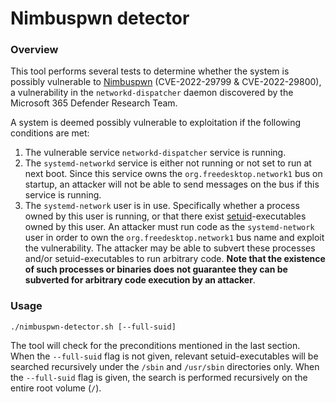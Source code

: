 # Nimbuspwn detector

### Overview

This tool performs several tests to determine whether the system is possibly vulnerable to [Nimbuspwn](https://www.microsoft.com/security/blog/2022/04/26/microsoft-finds-new-elevation-of-privilege-linux-vulnerability-nimbuspwn/) (CVE-2022-29799 & CVE-2022-29800), a vulnerability in the `networkd-dispatcher` daemon discovered by the Microsoft 365 Defender Research Team.

A system is deemed possibly vulnerable to exploitation if the following conditions are met:
1. The vulnerable service `networkd-dispatcher` service is running.
2. The `systemd-networkd` service is either not running or not set to run at next boot. Since this service owns the `org.freedesktop.network1` bus on startup, an attacker will not be able to send messages on the bus if this service is running.
3. The `systemd-network` user is in use. Specifically whether a process owned by this user is running, or that there exist [setuid](https://www.liquidweb.com/kb/how-do-i-set-up-setuid-setgid-and-sticky-bits-on-linux/)-executables owned by this user. An attacker must run code as the `systemd-network` user in order to own the `org.freedesktop.network1` bus name and exploit the vulnerability. The attacker may be able to subvert these processes and/or setuid-executables to run arbitrary code. **Note that the existence of such processes or binaries does not guarantee they can be subverted for arbitrary code execution by an attacker**.

### Usage
```
./nimbuspwn-detector.sh [--full-suid]
```

The tool will check for the preconditions mentioned in the last section.
When the `--full-suid` flag is not given, relevant setuid-executables will be searched recursively under the  `/sbin` and `/usr/sbin` directories only.
When the `--full-suid` flag is given, the search is performed recursively on the entire root volume (`/`).
